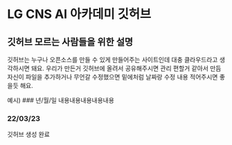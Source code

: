 # LG CNS AI 아카데미 깃허브

## 깃허브 모르는 사람들을 위한 설명
깃허브는 누구나 오픈소스를 만들 수 있게 만들어주는 사이트인데
대충 클라우드라고 생각하시면 돼요.
우리가 만든거 깃허브에 올려서 공유해주시면 관리 편할거 같아서 만듬
자신이 파일을 추가하거나 무언갈 수정했으면 밑에처럼 날짜랑 수정 내용
적어주시면 좋을듯 해요.

예시) ### 년/월/일
      내용내용내용내용내용

### 22/03/23
깃허브 생성 완료

